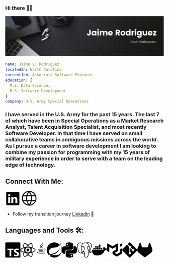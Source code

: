 ### Hi there 👋🏽

<img src = "/assets/header.png">

```yaml
name: Jaime V. Rodriguez
locatedIn: North Carolina
currentJob: Associate Software Engineer
education: [
  M.S. Data Science,
  B.S. Software Development
]
company: U.S. Army Special Operations
```

### 
### I have served in the U.S. Army for the past 15 years. The last 7 of which have been in Special Operations as a Market Research Analyst, Talent Acquisition Specialist, and most recently Software Developer. In that time I have served on small collaborative teams in ambiguous missions across the world. As I pursue a career in software development I am looking to combine my passion for programming with my 15 years of military experience in order to serve with a team on the leading edge of technology.

## Connect With Me:
<a href="www.linkedin.com/jaime-v-rodriguez"><img src="/assets/linkedin_icon.png/"></a>
<a href="www.jaime-v-rodriguez.com"><img src="/assets/web.png"></a>

- Follow my transition journey <a href="https://www.linkedin.com/in/jaime-v-rodriguez/">LinkedIn</a> 💼

## Languages and Tools 🛠:
<img align="left" alt="Typescript" src="/assets/typescript.svg" />
<img align="left" alt="React" src="/assets/react.svg" />
<img align="left" alt="Java" src="/assets/java.png" />
<img align="left" alt="Spring" src="/assets/spring.svg" />
<img align="left" alt="Python" src="/assets/python.svg" />
<img align="left" alt="PostgreSQL" src="/assets/postgresql.svg" />
<img align="left" alt="Docker" src="/assets/docker.svg" />
<img align="left" alt="MUI" src="/assets/mui.svg" />
<img align="left" alt="Git" src="/assets/git.svg" />
<img align="left" alt="GitLab" src="/assets/gitlab.svg" />






